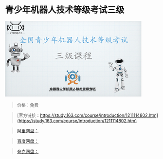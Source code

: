 # 青少年机器人技术等级考试三级

![img](../../../assets/study163/free/0a9fb656c2344cc1aeb2597e5a575a91.jpeg)

> 价格：免费

> [官方链接：https://study.163.com/course/introduction/1211114802.htm](https://study.163.com/course/introduction/1211114802.htm)

> [阿里网盘：]()

> [百度网盘：]()

> [夸克网盘：]()

